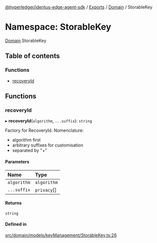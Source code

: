 [@hyperledger/identus-edge-agent-sdk](../README.md) / [Exports](../modules.md) / [Domain](Domain.md) / StorableKey

# Namespace: StorableKey

[Domain](Domain.md).StorableKey

## Table of contents

### Functions

- [recoveryId](Domain.StorableKey.md#recoveryid)

## Functions

### recoveryId

▸ **recoveryId**(`algorithm`, `...suffix`): `string`

Factory for RecoveryId.
Nomenclature:
  - algorithm first
  - arbitrary suffixes for customisation
  - separated by "+"

#### Parameters

| Name | Type |
| :------ | :------ |
| `algorithm` | `algorithm` |
| `...suffix` | `privacy`[] |

#### Returns

`string`

#### Defined in

[src/domain/models/keyManagement/StorableKey.ts:26](https://github.com/hyperledger/identus-edge-agent-sdk-ts/blob/b1a74ed6fd4a9050ce3bb69d50435414a88a059a/src/domain/models/keyManagement/StorableKey.ts#L26)
